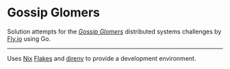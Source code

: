 # Gossip Glomers

Solution attempts for the [_Gossip Glomers_](https://fly.io/dist-sys/)
distributed systems challenges by [Fly.io](https://fly.io/) using Go.

---

Uses [Nix](https://nixos.org/) [Flakes](https://nixos.wiki/wiki/Flakes) and
[direnv](https://direnv.net/) to provide a development environment.
